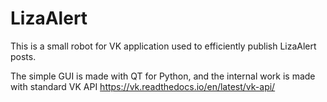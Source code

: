 # LizaAlert
This is a small robot for VK application used to efficiently publish LizaAlert posts.

The simple GUI is made with QT for Python, and the internal work is made with standard VK API https://vk.readthedocs.io/en/latest/vk-api/
